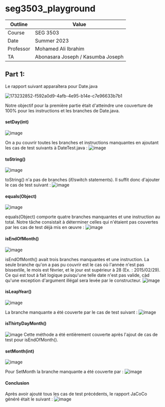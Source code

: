# seg3503_playground
| Outline | Value |
| --- | --- |
| Course | SEG 3503 |
| Date | Summer 2023 |
| Professor | Mohamed Ali Ibrahim |
| TA | Abonasara Joseph / Kasumba Joseph | 

## Part 1:

Le rapport suivant apparaîtera pour Date.java

![173232852-f592a0d9-4afb-4e95-b14e-c7e96633b7b1](https://github.com/Daizon99/Lab3/assets/114030630/6a043e54-9e94-4211-ab90-222afe2fc641)

Notre objectif pour la première partie était d'atteindre une couverture de 100% pour les instructions et les branches de Date.java.

#### setDay(int)
![image](https://github.com/Daizon99/Lab3/assets/114030630/e7d6eaba-6fa7-4e4c-91a8-12b1ab25f0d9)

On a pu couvrir toutes les branches et instructions manquantes en ajoutant les cas de test suivants à DateTest.java :
![image](https://github.com/Daizon99/Lab3/assets/114030630/71bd1e96-12d0-4186-bfca-721f428afa0a)

#### toString()
![image](https://github.com/Daizon99/Lab3/assets/114030630/853ecac2-5d44-4d10-b467-7c1b40e83af4)

toString() n'a pas de branches (if/switch statements). Il suffit donc d'ajouter le cas de test suivant :
![image](https://github.com/Daizon99/Lab3/assets/114030630/6ba5cd43-910d-4033-9ec5-5370b8f5c4cd)

#### equals(Object)
![image](https://github.com/Daizon99/Lab3/assets/114030630/992436fd-176d-402e-8590-acc007c26e25)

equals(Object) comporte quatre branches manquantes et une instruction au total. Notre tâche consistait à déterminer celles qui n'étaient pas couvertes par les cas de test déjà mis en œuvre :
![image](https://github.com/Daizon99/Lab3/assets/114030630/5e951a10-f5b2-4f43-b12a-436be0746e98)

#### isEndOfMonth()
![image](https://github.com/Daizon99/Lab3/assets/114030630/f4c367e4-3f93-44aa-98f3-61a4d5dd08ef)

isEndOfMonth() avait trois branches manquantes et une instruction. La seule branche qu'on a  pas pu couvrir est le cas où l'année n'est pas bissextile, le mois est février, et le jour est supérieur à 28 (Ex. : 2015/02/29). Ce qui est tout à fait logique puisqu'une telle date n'est pas valide, càd qu'une exception d'argument illégal sera levée par le constructeur.
![image](https://github.com/Daizon99/Lab3/assets/114030630/f5641bb4-e145-495c-8d03-07391e5195ad)

#### isLeapYear()
![image](https://github.com/Daizon99/Lab3/assets/114030630/f889ba93-94f1-4b4f-8fdd-ca56b217043b)

La branche manquante a été couverte par le cas de test suivant :
![image](https://github.com/Daizon99/Lab3/assets/114030630/106cf77b-64fc-4eec-8c0f-5ab5d3b15b54)

#### isThirtyDayMonth()
![image](https://github.com/Daizon99/Lab3/assets/114030630/6087af56-80a9-4abc-a9d4-65d2e924bd64)
Cette méthode a été entièrement couverte après l'ajout de cas de test pour isEndOfMonth().

#### setMonth(int)
![image](https://github.com/Daizon99/Lab3/assets/114030630/1ee5ec67-cf95-4329-95cc-3b6263b2338e)

Pour SetMonth la branche manquante a été couverte par :
![image](https://github.com/Daizon99/Lab3/assets/114030630/0d9804fa-f90d-4a97-a5f2-f0de4d4e5f8d)

#### Conclusion
Après avoir ajouté tous les cas de test précédents, le rapport JaCoCo généré était le suivant :
![image](https://github.com/Daizon99/Lab3/assets/114030630/8479b87f-ad7f-4fa5-b201-6e97411f8d40)





